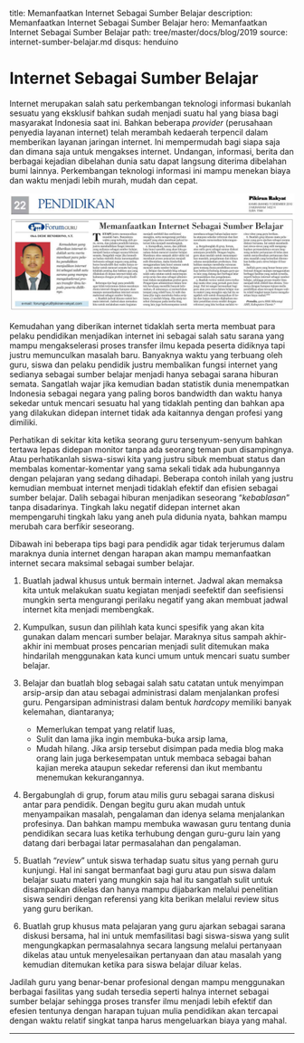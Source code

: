 title: Memanfaatkan Internet Sebagai Sumber Belajar
description: Memanfaatkan Internet Sebagai Sumber Belajar
hero: Memanfaatkan Internet Sebagai Sumber Belajar
path: tree/master/docs/blog/2019
source: internet-sumber-belajar.md
disqus: henduino

# Internet Sebagai Sumber Belajar

Internet merupakan salah satu perkembangan teknologi informasi bukanlah sesuatu yang eksklusif bahkan sudah menjadi suatu hal yang biasa bagi masyarakat Indonesia saat ini. Bahkan beberapa *provider* (perusahaan penyedia layanan internet) telah merambah kedaerah terpencil dalam memberikan layanan jaringan internet. Ini mempermudah bagi siapa saja dan dimana saja untuk mengakses internet. Undangan, informasi, berita dan berbagai kejadian dibelahan dunia satu dapat langsung diterima dibelahan bumi lainnya. Perkembangan teknologi informasi ini mampu menekan biaya dan waktu menjadi lebih murah, mudah dan cepat.

![Artikel Pendidikan - Pikiran Rakyat](../images/091210_Pendidikan.jpg)

Kemudahan yang diberikan internet tidaklah serta merta membuat para pelaku pendidikan menjadikan internet ini sebagai salah satu sarana yang mampu mengakselerasi proses transfer ilmu kepada peserta didiknya tapi justru memunculkan masalah baru. Banyaknya waktu yang terbuang oleh guru, siswa dan pelaku pendidik justru membalikan fungsi internet yang sedianya sebagai sumber belajar menjadi hanya sebagai sarana hiburan semata. Sangatlah wajar jika kemudian badan statistik dunia menempatkan Indonesia sebagai negara yang paling boros bandwidth dan waktu hanya sekedar untuk mencari sesuatu hal yang tidaklah penting dan bahkan apa yang dilakukan didepan internet tidak ada kaitannya dengan profesi yang dimiliki.

Perhatikan di sekitar kita ketika seorang guru tersenyum-senyum bahkan tertawa lepas didepan monitor tanpa ada seorang teman pun disampingnya. Atau perhatikanlah siswa-siswi kita yang justru sibuk membuat status dan membalas komentar-komentar yang sama sekali tidak ada hubungannya dengan pelajaran yang sedang dihadapi. Beberapa contoh inilah yang justru kemudian membuat internet menjadi tidaklah efektif dan efisien sebagai sumber belajar.
Dalih sebagai hiburan menjadikan seseorang “*kebablasan*” tanpa disadarinya. Tingkah laku negatif didepan internet akan mempengaruhi tingkah laku yang aneh pula didunia nyata, bahkan mampu merubah cara berfikir seseorang.

Dibawah ini beberapa tips bagi para pendidik agar tidak terjerumus dalam maraknya dunia internet dengan harapan akan mampu memanfaatkan internet secara maksimal sebagai sumber belajar.

1.	Buatlah jadwal khusus untuk bermain internet. Jadwal akan memaksa kita untuk melakukan suatu kegiatan menjadi seefektif dan seefisiensi mungkin serta mengurangi perilaku negatif yang akan membuat jadwal internet kita menjadi membengkak.
2.	Kumpulkan, susun dan pilihlah kata kunci spesifik yang akan kita gunakan dalam mencari sumber belajar. Maraknya situs sampah akhir-akhir ini membuat proses pencarian menjadi sulit ditemukan maka hindarilah menggunakan kata kunci umum untuk mencari suatu sumber belajar.
3.	Belajar dan buatlah blog sebagai salah satu catatan untuk menyimpan arsip-arsip dan atau sebagai administrasi dalam menjalankan profesi guru. Pengarsipan administrasi dalam bentuk *hardcopy* memiliki banyak kelemahan, diantaranya;

    * Memerlukan tempat yang relatif luas, 
    * Sulit dan lama jika ingin membuka-buka arsip lama, 
    * Mudah hilang. Jika arsip tersebut disimpan pada media blog maka orang lain juga berkesempatan untuk membaca sebagai bahan kajian mereka ataupun sekedar referensi dan ikut membantu menemukan kekurangannya.

4.	Bergabunglah di grup, forum atau milis guru sebagai sarana diskusi antar para pendidik. Dengan begitu guru akan mudah untuk menyampaikan masalah, pengalaman dan idenya selama menjalankan profesinya. Dan bahkan mampu membuka wawasan guru tentang dunia pendidikan secara luas ketika terhubung dengan guru-guru lain yang datang dari berbagai latar permasalahan dan pengalaman.
5.	Buatlah “*review*” untuk siswa terhadap suatu situs yang pernah guru kunjungi. Hal ini sangat bermanfaat bagi guru atau pun siswa dalam belajar suatu materi yang mungkin saja hal itu sangatlah sulit untuk disampaikan dikelas dan hanya mampu dijabarkan melalui penelitian siswa sendiri dengan referensi yang kita berikan melalui review situs yang guru berikan.
6.	Buatlah grup khusus mata pelajaran yang guru ajarkan sebagai sarana diskusi bersama, hal ini untuk memfasilitasi bagi siswa-siswa yang sulit mengungkapkan permasalahnya secara langsung melalui pertanyaan dikelas atau untuk menyelesaikan pertanyaan dan atau masalah yang kemudian ditemukan ketika para siswa belajar diluar kelas.

Jadilah guru yang benar-benar profesional dengan mampu menggunakan berbagai fasilitas yang sudah tersedia seperti halnya internet sebagai sumber belajar sehingga proses transfer ilmu menjadi lebih efektif dan efesien tentunya dengan harapan tujuan mulia pendidikan akan tercapai dengan waktu relatif singkat tanpa harus mengeluarkan biaya yang mahal.

***